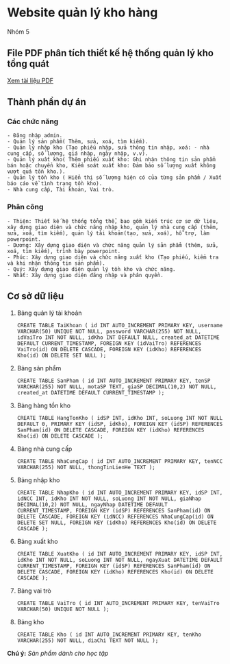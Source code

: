 # Website quản lý kho hàng

Nhóm 5

## File PDF phân tích thiết kế hệ thống quản lý kho tổng quát

[Xem tài liệu PDF](./Phân%20tích%20thiết%20kế%20hệ%20thống%20quản%20lý%20kho.pdf)

## Thành phần dự án
### Các chức năng

    - Đăng nhập admin.
    - Quản lý sản phẩm( Thêm, sửa, xoá, tìm kiếm).
    - Quản lý nhập kho (Tạo phiếu nhập, sửa thông tin nhập, xoá: - nhà cung cấp, số lượng, giá nhập, ngày nhập, v.v).
    - Quản lý xuất kho( Thêm phiếu xuất kho: Ghi nhận thông tin sản phẩm bán hoặc chuyển kho, Kiểm soát xuất kho: Đảm bảo số lượng xuất không vượt quá tồn kho.).
    - Quản lý tồn kho ( Hiển thị số lượng hiện có của từng sản phẩm / Xuất báo cáo về tình trạng tồn kho).
    - Nhà cung cấp, Tài khoản, Vai trò.

### Phân công

    - Thiện: Thiết kế hệ thống tổng thể, bao gồm kiến trúc cơ sơ dữ liệu, xây dựng giao diện và chức năng nhập kho, quản lý nhà cung cấp (thêm, sửa, xoá, tìm kiếm), quản lý tài khoản(tạo, sửa, xoá), hỗ trợ, làm powerpoint.
    - Dương: Xây dựng giao diện và chức năng quản lý sản phẩm (thêm, sửa, xoá, tìm kiếm), trình bày powerpoint.
    - Phúc: Xây dựng giao diện và chức năng xuất kho (Tạo phiếu, kiểm tra và khi nhận thông tin sản phẩm).
    - Quý: Xây dựng giao diện quản lý tồn kho và chức năng.
    - Nhất: Xây dựng giao diện đăng nhập và phân quyền.

## Cơ sở dữ liệu
1. Bảng quản lý tài khoản

    `CREATE TABLE TaiKhoan (
    id INT AUTO_INCREMENT PRIMARY KEY,
    username VARCHAR(50) UNIQUE NOT NULL,
    password VARCHAR(255) NOT NULL,
    idVaiTro INT NOT NULL,
    idKho INT DEFAULT NULL,
    created_at DATETIME DEFAULT CURRENT_TIMESTAMP,
    FOREIGN KEY (idVaiTro) REFERENCES VaiTro(id) ON DELETE CASCADE,
    FOREIGN KEY (idKho) REFERENCES Kho(id) ON DELETE SET NULL
    );`

2. Bảng sản phẩm

    `CREATE TABLE SanPham (
    id INT AUTO_INCREMENT PRIMARY KEY,
    tenSP VARCHAR(255) NOT NULL,
    motaSP TEXT,
    giaSP DECIMAL(10,2) NOT NULL,
    created_at DATETIME DEFAULT CURRENT_TIMESTAMP
    );`

3. Bảng hàng tồn kho

    `CREATE TABLE HangTonKho (
    idSP INT,
    idKho INT,
    soLuong INT NOT NULL DEFAULT 0,
    PRIMARY KEY (idSP, idKho),
    FOREIGN KEY (idSP) REFERENCES SanPham(id) ON DELETE CASCADE,
    FOREIGN KEY (idKho) REFERENCES Kho(id) ON DELETE CASCADE
    );`

4. Bảng nhà cung cấp

    `CREATE TABLE NhaCungCap (
    id INT AUTO_INCREMENT PRIMARY KEY,
    tenNCC VARCHAR(255) NOT NULL,
    thongTinLienHe TEXT
    );`

5. Bảng nhập kho

    `CREATE TABLE NhapKho (
    id INT AUTO_INCREMENT PRIMARY KEY,
    idSP INT,
    idNCC INT,
    idKho INT NOT NULL,
    soLuong INT NOT NULL,
    giaNhap DECIMAL(10,2) NOT NULL,
    ngayNhap DATETIME DEFAULT CURRENT_TIMESTAMP,
    FOREIGN KEY (idSP) REFERENCES SanPham(id) ON DELETE CASCADE,
    FOREIGN KEY (idNCC) REFERENCES NhaCungCap(id) ON DELETE SET NULL,
    FOREIGN KEY (idKho) REFERENCES Kho(id) ON DELETE CASCADE
    );`

6. Bảng xuất kho

    `CREATE TABLE XuatKho (
    id INT AUTO_INCREMENT PRIMARY KEY,
    idSP INT,
    idKho INT NOT NULL,
    soLuong INT NOT NULL,
    ngayXuat DATETIME DEFAULT CURRENT_TIMESTAMP,
    FOREIGN KEY (idSP) REFERENCES SanPham(id) ON DELETE CASCADE,
    FOREIGN KEY (idKho) REFERENCES Kho(id) ON DELETE CASCADE
    );`

7. Bảng vai trò

    `CREATE TABLE VaiTro (
    id INT AUTO_INCREMENT PRIMARY KEY,
    tenVaiTro VARCHAR(50) UNIQUE NOT NULL
    );`

8. Bảng kho

    `CREATE TABLE Kho (
    id INT AUTO_INCREMENT PRIMARY KEY,
    tenKho VARCHAR(255) NOT NULL,
    diaChi TEXT NOT NULL
    );`

**Chú ý:** *Sản phẩm dành cho học tập*